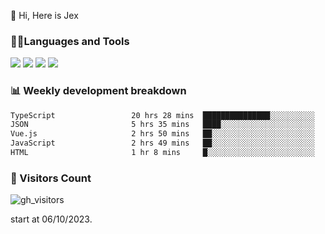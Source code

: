  👋 Hi, Here is Jex

 

### 🧑‍💻Languages and Tools

<code><a href="https://react.dev"><img src="https://api.iconify.design/logos:react.svg" /></a></code>
<code><a href="https://github.com/vuejs/core"><img src="https://api.iconify.design/logos:vue.svg" /></a></code> 
<code><a href="https://github.com/microsoft/TypeScript"><img src="https://api.iconify.design/logos:typescript-icon.svg" /></a></code>
<code><a href="https://threejs.org/"><img src="https://api.iconify.design/logos:threejs.svg" /></a></code>

### 📊 Weekly development breakdown

<!--START_SECTION:waka-->

```txt
TypeScript                 20 hrs 28 mins  ███████████████░░░░░░░░░░   60.44 %
JSON                       5 hrs 35 mins   ████░░░░░░░░░░░░░░░░░░░░░   16.49 %
Vue.js                     2 hrs 50 mins   ██░░░░░░░░░░░░░░░░░░░░░░░   08.40 %
JavaScript                 2 hrs 49 mins   ██░░░░░░░░░░░░░░░░░░░░░░░   08.34 %
HTML                       1 hr 8 mins     █░░░░░░░░░░░░░░░░░░░░░░░░   03.35 %
```

<!--END_SECTION:waka-->


### 👀 Visitors Count

![gh_visitors](https://profile-counter.glitch.me/jexlau/count.svg)

start at 06/10/2023.
